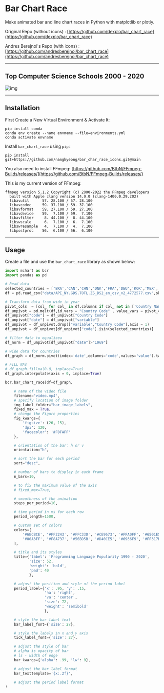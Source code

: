 # Bar Chart Race

Make animated bar and line chart races in Python with matplotlib or plotly.

Original Repo (without icons) : [https://github.com/dexplo/bar_chart_race](https://github.com/dexplo/bar_chart_race)

Andres Berejnoi's Repo (with
icons) : [https://github.com/andresberejnoi/bar_chart_race](https://github.com/andresberejnoi/bar_chart_race)

---

## Top Computer Science Schools 2000 - 2020

![img](video.gif)

---

## Installation

First Create a New Virtual Environment & Activate It:

```
pip install conda
conda env create --name envname --file=environments.yml
conda activate envname
```

Install `bar_chart_race` using `pip`:

```
pip install git+https://github.com/nangkyeong/bar_char_race_icons.git@main
```

You also need to install
FFmpeg: [https://github.com/BtbN/FFmpeg-Builds/releases/](https://github.com/BtbN/FFmpeg-Builds/releases/)

This is my current version of FFmpeg:
```
ffmpeg version 5.1.2 Copyright (c) 2000-2022 the FFmpeg developers
  built with Apple clang version 14.0.0 (clang-1400.0.29.202)
  libavutil      57. 28.100 / 57. 28.100
  libavcodec     59. 37.100 / 59. 37.100
  libavformat    59. 27.100 / 59. 27.100
  libavdevice    59.  7.100 / 59.  7.100
  libavfilter     8. 44.100 /  8. 44.100
  libswscale      6.  7.100 /  6.  7.100
  libswresample   4.  7.100 /  4.  7.100
  libpostproc    56.  6.100 / 56.  6.100
```

---

## Usage

Create a file and use the `bar_chart_race` library as shown below:

```python
import mchart as bcr
import pandas as pd

# Read data
selected_countries = ['BRA','CAN','CHN','DNK','FRA','DEU','KOR','MEX','NOR','ESP','SWE','GBR','USA']
df = pd.read_csv("data/API_NY.GDS.TOTL.ZS_DS2_en_csv_v2_4772577.csv",skiprows=2,header=1)

# Transform data from wide in year 
pivot_cols  = [col_ for col_ in df.columns if col_ not in ['Country Name', 'Country Code', 'Indicator Name', 'Indicator Code', 'Unnamed: 66']]
df_unpivot = pd.melt(df,id_vars = "Country Code" , value_vars = pivot_cols) 
df_unpivot["code"] = df_unpivot["Country Code"]
df_unpivot["date"] = df_unpivot["variable"]
df_unpivot = df_unpivot.drop(["variable","Country Code"],axis = 1)
df_unpivot = df_unpivot[df_unpivot["code"].isin(selected_countries)]

# filter data to equalizea 
df_norm = df_unpivot[df_unpivot["date"]>"1969"]

# wide data for countries
df_graph = df_norm.pivot(index='date',columns='code',values='value').tail(5)

# FILL NAs
# df_graph.fillna(0.0, inplace=True)
df_graph.interpolate(axis = 0, inplace=True)

bcr.bar_chart_race(df=df_graph,

    # name of the video file
    filename="video.mp4",
    # specify location of image folder
    img_label_folder="bar_image_labels",
    fixed_max = True, 
    # change the Figure properties
    fig_kwargs={
        'figsize': (26, 15),
        'dpi': 120,
        'facecolor': '#F8FAFF'
    },

    # orientation of the bar: h or v
    orientation="h",

    # sort the bar for each period
    sort="desc",

    # number of bars to display in each frame
    n_bars=10,

    # to fix the maximum value of the axis
    # fixed_max=True,

    # smoothness of the animation
    steps_per_period=10,

    # time period in ms for each row
    period_length=1500,

    # custom set of colors
    colors=[
        '#6ECBCE', '#FF2243', '#FFC33D', '#CE9673', '#FFA0FF', '#6501E5', '#F79522', '#699AF8', '#34718E', '#00DBCD',
        '#00A3FF', '#F8A737', '#56BD5B', '#D40CE5', '#6936F9', '#FF317B', '#0000F3', '#FFA0A0', '#31FF83', '#0556F3'
    ],

    # title and its styles
    title={'label': 'Programming Language Popularity 1990 - 2020',
           'size': 52,
           'weight': 'bold',
           'pad': 40
           },

    # adjust the position and style of the period label
    period_label={'x': .95, 'y': .15,
                  'ha': 'right',
                  'va': 'center',
                  'size': 72,
                  'weight': 'semibold'
                  },

    # style the bar label text
    bar_label_font={'size': 27},

    # style the labels in x and y axis
    tick_label_font={'size': 27},

    # adjust the style of bar
    # alpha is opacity of bar
    # ls - width of edge
    bar_kwargs={'alpha': .99, 'lw': 0},

    # adjust the bar label format
    bar_texttemplate='{x:.2f}',

    # adjust the period label format
)
```